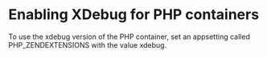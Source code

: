# Enabling XDebug for PHP containers
To use the xdebug version of the PHP container, set an appsetting called PHP_ZENDEXTENSIONS with the value xdebug. 
